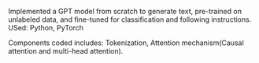 Implemented a GPT model from scratch to generate text, pre-trained on unlabeled data, and fine-tuned for classification and following instructions.
USed: Python, PyTorch

Components coded includes: Tokenization, Attention mechanism(Causal attention and multi-head attention).
